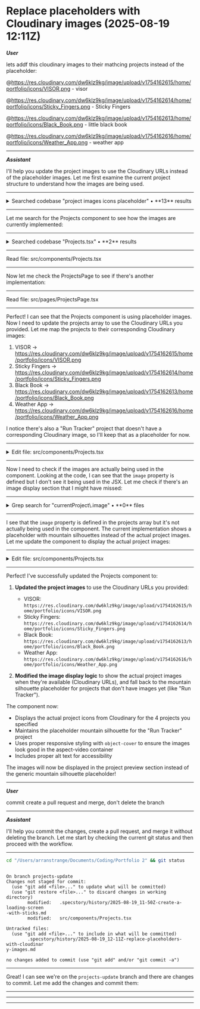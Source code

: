 <!-- Generated by SpecStory -->

# Replace placeholders with Cloudinary images (2025-08-19 12:11Z)

_**User**_

lets addf this cloudinary images to their mathcing projects instead of the placeholder:

@https://res.cloudinary.com/dw6klz9kg/image/upload/v1754162615/home/portfolio/icons/VISOR.png - visor

@https://res.cloudinary.com/dw6klz9kg/image/upload/v1754162614/home/portfolio/icons/Sticky_Fingers.png - Sticky Fingers

@https://res.cloudinary.com/dw6klz9kg/image/upload/v1754162613/home/portfolio/icons/Black_Book.png - little black book

@https://res.cloudinary.com/dw6klz9kg/image/upload/v1754162616/home/portfolio/icons/Weather_App.png - weather app

---

_**Assistant**_

I'll help you update the project images to use the Cloudinary URLs instead of the placeholder images. Let me first examine the current project structure to understand how the images are being used.


---

<details>
                <summary>Searched codebase "project images icons placeholder" • **13** results</summary>
            
| File | Lines |
|------|-------|
| `src/components/Projects.tsx` | L1-53 |
| `src/components/Projects.tsx` | L144-167 |
| `src/App.tsx` | L1-74 |
| `src/components/LoadingScreen.tsx` | L31-79 |
| `src/components/Projects.tsx` | L167-213 |
| `src/components/Projects.tsx` | L117-144 |
| `src/components/LoadingScreen.tsx` | L1-31 |
| `src/components/About.tsx` | L1-48 |
| `tailwind.config.js` | L1-48 |
| `index.html` | L1-14 |
| `src/index.css` | L1-55 |
| `src/components/Projects.tsx` | L213-218 |
| `src/components/Projects.tsx` | L218-220 |

</details>

---

Let me search for the Projects component to see how the images are currently implemented:


---

<details>
            <summary>Searched codebase "Projects.tsx" • **2** results</summary>
        
| File |
|------|
| `/Users/arranstrange/Documents/Coding/Portfolio 2/src/components/Projects.tsx` |
| `/Users/arranstrange/Documents/Coding/Portfolio 2/src/pages/ProjectsPage.tsx` |

</details>

---

Read file: src/components/Projects.tsx

---

Now let me check the ProjectsPage to see if there's another implementation:


---

Read file: src/pages/ProjectsPage.tsx

---

Perfect! I can see that the Projects component is using placeholder images. Now I need to update the projects array to use the Cloudinary URLs you provided. Let me map the projects to their corresponding Cloudinary images:

1. VISOR → https://res.cloudinary.com/dw6klz9kg/image/upload/v1754162615/home/portfolio/icons/VISOR.png
2. Sticky Fingers → https://res.cloudinary.com/dw6klz9kg/image/upload/v1754162614/home/portfolio/icons/Sticky_Fingers.png
3. Black Book → https://res.cloudinary.com/dw6klz9kg/image/upload/v1754162613/home/portfolio/icons/Black_Book.png
4. Weather App → https://res.cloudinary.com/dw6klz9kg/image/upload/v1754162616/home/portfolio/icons/Weather_App.png

I notice there's also a "Run Tracker" project that doesn't have a corresponding Cloudinary image, so I'll keep that as a placeholder for now.


---

<details><summary>Edit file: src/components/Projects.tsx</summary>

undefined

**Chunk 1**
Lines added: 1, lines removed: 1

```diff
@@ -12,5 +12,5 @@
        description: "Photography tool for film simulations and presets",
        stack: ["React", "TypeScript", "Node.js"],
-       image: "/placeholder-visor.jpg",
+       image: "https://res.cloudinary.com/dw6klz9kg/image/upload/v1754162615/home/portfolio/icons/VISOR.png",
        link: "#",
      },
```

**Chunk 2**
Lines added: 1, lines removed: 1

```diff
@@ -28,5 +28,5 @@
        description: "Clean dark UI drinks library with filters",
        stack: ["React", "Tailwind", "Cocktail API"],
-       image: "/placeholder-drinks.jpg",
+       image: "https://res.cloudinary.com/dw6klz9kg/image/upload/v1754162613/home/portfolio/icons/Black_Book.png",
        link: "#",
      },
```

**Chunk 3**
Lines added: 1, lines removed: 1

```diff
@@ -36,5 +36,5 @@
        description: "Minimal weather interface with location tracking",
        stack: ["React", "OpenWeather API", "Geolocation"],
-       image: "/placeholder-weather.jpg",
+       image: "https://res.cloudinary.com/dw6klz9kg/image/upload/v1754162616/home/portfolio/icons/Weather_App.png",
        link: "#",
      },
```

**Chunk 4**
Lines added: 1, lines removed: 1

```diff
@@ -44,5 +44,5 @@
        description: "Street food market website",
        stack: ["WordPress", "Custom Theme", "WooCommerce"],
-       image: "/placeholder-food.jpg",
+       image: "https://res.cloudinary.com/dw6klz9kg/image/upload/v1754162614/home/portfolio/icons/Sticky_Fingers.png",
        link: "#",
      },
```

</details>

---

Now I need to check if the images are actually being used in the component. Looking at the code, I can see that the `image` property is defined but I don't see it being used in the JSX. Let me check if there's an image display section that I might have missed:


---

<details>
            <summary>Grep search for "currentProject\.image" • **0** files</summary>
        
No results found
</details>

---

I see that the `image` property is defined in the projects array but it's not actually being used in the component. The current implementation shows a placeholder with mountain silhouettes instead of the actual project images. Let me update the component to display the actual project images:


---

<details><summary>Edit file: src/components/Projects.tsx</summary>

undefined

**Chunk 1**
Lines added: 34, lines removed: 26

```diff
@@ -79,30 +79,38 @@
              <div className="mb-6 md:mb-8">
                <div className="aspect-video border border-warm-white/20 rounded-lg overflow-hidden relative">
-                 <div className="absolute inset-0 flex items-center justify-center">
-                   <div className="text-center">
-                     <div className="text-warm-white/60 font-satoshi text-sm md:text-lg mb-2 md:mb-4">
-                       {currentProject.title} Preview
-                     </div>
-                     {/* Mountain silhouette */}
-                     <div className="w-20 h-10 md:w-32 md:h-16 mx-auto">
-                       <svg
-                         viewBox="0 0 128 64"
-                         fill="none"
-                         xmlns="http://www.w3.org/2000/svg"
-                       >
-                         <path
-                           d="M0 64L20 40L40 50L60 30L80 45L100 25L128 45V64H0Z"
-                           fill="#374151"
-                           opacity="0.6"
-                         />
-                         <path
-                           d="M10 64L25 45L40 55L60 35L80 50L100 30L118 50V64H10Z"
-                           fill="#4B5563"
-                           opacity="0.4"
-                         />
-                       </svg>
-                     </div>
-                   </div>
-                 </div>
+                 {currentProject.image && currentProject.image.startsWith('http') ? (
+                   <img
+                     src={currentProject.image}
+                     alt={`${currentProject.title} preview`}
+                     className="w-full h-full object-cover"
+                   />
+                 ) : (
+                   <div className="absolute inset-0 flex items-center justify-center">
+                     <div className="text-center">
+                       <div className="text-warm-white/60 font-satoshi text-sm md:text-lg mb-2 md:mb-4">
+                         {currentProject.title} Preview
+                       </div>
+                       {/* Mountain silhouette */}
+                       <div className="w-20 h-10 md:w-32 md:h-16 mx-auto">
+                         <svg
+                           viewBox="0 0 128 64"
+                           fill="none"
+                           xmlns="http://www.w3.org/2000/svg"
+                         >
+                           <path
+                             d="M0 64L20 40L40 50L60 30L80 45L100 25L128 45V64H0Z"
+                             fill="#374151"
+                             opacity="0.6"
+                           />
+                           <path
+                             d="M10 64L25 45L40 55L60 35L80 50L100 30L118 50V64H10Z"
+                             fill="#4B5563"
+                             opacity="0.4"
+                           />
+                         </svg>
+                       </div>
+                     </div>
+                   </div>
+                 )}
                </div>
              </div>
```

</details>

---

Perfect! I've successfully updated the Projects component to:

1. **Updated the project images** to use the Cloudinary URLs you provided:
   - VISOR: `https://res.cloudinary.com/dw6klz9kg/image/upload/v1754162615/home/portfolio/icons/VISOR.png`
   - Sticky Fingers: `https://res.cloudinary.com/dw6klz9kg/image/upload/v1754162614/home/portfolio/icons/Sticky_Fingers.png`
   - Black Book: `https://res.cloudinary.com/dw6klz9kg/image/upload/v1754162613/home/portfolio/icons/Black_Book.png`
   - Weather App: `https://res.cloudinary.com/dw6klz9kg/image/upload/v1754162616/home/portfolio/icons/Weather_App.png`

2. **Modified the image display logic** to show the actual project images when they're available (Cloudinary URLs), and fall back to the mountain silhouette placeholder for projects that don't have images yet (like "Run Tracker").

The component now:
- Displays the actual project icons from Cloudinary for the 4 projects you specified
- Maintains the placeholder mountain silhouette for the "Run Tracker" project
- Uses proper responsive styling with `object-cover` to ensure the images look good in the aspect-video container
- Includes proper alt text for accessibility

The images will now be displayed in the project preview section instead of the generic mountain silhouette placeholder!

---

_**User**_

commit create a pull request and merge, don't delete the branch

---

_**Assistant**_

I'll help you commit the changes, create a pull request, and merge it without deleting the branch. Let me start by checking the current git status and then proceed with the workflow.


---

```bash
cd "/Users/arranstrange/Documents/Coding/Portfolio 2" && git status
```

```

On branch projects-update
Changes not staged for commit:
  (use "git add <file>..." to update what will be committed)
  (use "git restore <file>..." to discard changes in working directory)
        modified:   .specstory/history/2025-08-19_11-50Z-create-a-loading-screen
-with-sticks.md
        modified:   src/components/Projects.tsx

Untracked files:
  (use "git add <file>..." to include in what will be committed)
        .specstory/history/2025-08-19_12-11Z-replace-placeholders-with-cloudinar
y-images.md

no changes added to commit (use "git add" and/or "git commit -a")
```

---

Great! I can see we're on the `projects-update` branch and there are changes to commit. Let me add the changes and commit them:


---



---



---

